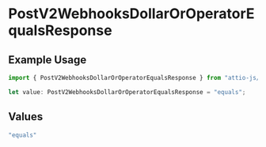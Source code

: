 # PostV2WebhooksDollarOrOperatorEqualsResponse

## Example Usage

```typescript
import { PostV2WebhooksDollarOrOperatorEqualsResponse } from "attio-js/models/operations/postv2webhooks.js";

let value: PostV2WebhooksDollarOrOperatorEqualsResponse = "equals";
```

## Values

```typescript
"equals"
```